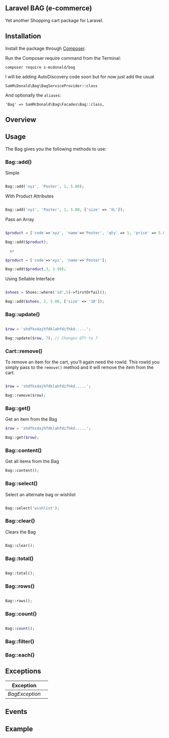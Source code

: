 ## Laravel BAG (e-commerce)

Yet another Shopping cart package for Laravel.

## Installation

Install the package through [Composer](http://getcomposer.org/). 

Run the Composer require command from the Terminal:

    composer require s-mcdonald/bag
    
I will be adding AutoDiscovery code soon but for now just add the usual

	SamMcDonald\Bag\BagServiceProvider::class

And optionally the `aliases`:

	'Bag' => SamMcDonald\Bag\Facades\Bag::class,


## Overview


## Usage

The Bag gives you the following methods to use:

### Bag::add()


Simple 

```php

Bag::add('xyz', 'Poster', 1, 5.00);

```

With Product Attributes 

```php

Bag::add('xyz', 'Poster', 1, 5.00, ['size' => 'XL']);

```

Pass an Array 

```php

$product = ['code'=>'xyz', 'name'=>'Poster', 'qty' => 1, 'price' => 5.00];

Bag::add($product);

  or

$product = ['code'=>'xyz', 'name'=>'Poster'];

Bag::add($product,3, 3.50);

```


Using Sellable Interface 

```php

$shoes = Shoes::where('id',5)->firstOrfail();

Bag::add($shoes, 2, 5.00, ['size' => '10']);

```



### Bag::update()



```php

$row = 'shdfksdajhfdklahfdifhkd.....';

Bag::update($row, 7); // Changes QTY to 7

```


### Cart::remove()

To remove an item for the cart, you'll again need the rowId. This rowId you simply pass to the `remove()` method and it will remove the item from the cart.

```php

$row = 'shdfksdajhfdklahfdifhkd.....';

Bag::remove($row); 

```

### Bag::get()

Get an item from the Bag

```php
$row = 'shdfksdajhfdklahfdifhkd.....';

Bag::get($row);
```


### Bag::content()

Get all items from the Bag

```php
Bag::content();
```


### Bag::select()

Select an alternate bag or wishlist

```php

Bag::select('wishlist');

```

### Bag::clear()

Clears the Bag

```php

Bag::clear();

```




### Bag::total()



```php

Bag::total();

```

### Bag::rows()

```php

Bag::rows();

```

### Bag::count()

```php

Bag::count();

```

### Bag::filter()
### Bag::each()


## Exceptions


| Exception                    |                                                                              |
| ---------------------------- | ---------------------------------------------------------------------------------- |
| *BagException* |  |



## Events


## Example

